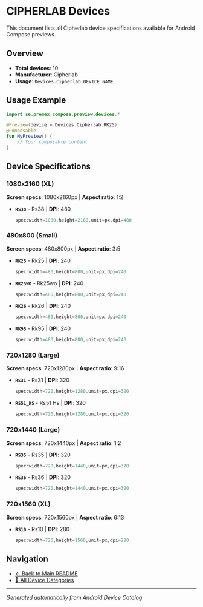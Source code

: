 # CIPHERLAB Devices

This document lists all Cipherlab device specifications available for Android Compose previews.

## Overview

- **Total devices**: 10
- **Manufacturer**: Cipherlab
- **Usage**: `Devices.Cipherlab.DEVICE_NAME`

## Usage Example

```kotlin
import se.premex.compose.preview.devices.*

@Preview(device = Devices.Cipherlab.RK25)
@Composable
fun MyPreview() {
    // Your composable content
}
```

## Device Specifications

### 1080x2160 (XL)

**Screen specs**: 1080x2160px | **Aspect ratio**: 1:2

- **`RS38`** - Rs38 | **DPI**: 480
  ```kotlin
  spec:width=1080,height=2160,unit=px,dpi=480
  ```

### 480x800 (Small)

**Screen specs**: 480x800px | **Aspect ratio**: 3:5

- **`RK25`** - Rk25 | **DPI**: 240
  ```kotlin
  spec:width=480,height=800,unit=px,dpi=240
  ```

- **`RK25WO`** - Rk25wo | **DPI**: 240
  ```kotlin
  spec:width=480,height=800,unit=px,dpi=240
  ```

- **`RK26`** - Rk26 | **DPI**: 240
  ```kotlin
  spec:width=480,height=800,unit=px,dpi=240
  ```

- **`RK95`** - Rk95 | **DPI**: 240
  ```kotlin
  spec:width=480,height=800,unit=px,dpi=240
  ```

### 720x1280 (Large)

**Screen specs**: 720x1280px | **Aspect ratio**: 9:16

- **`RS31`** - Rs31 | **DPI**: 320
  ```kotlin
  spec:width=720,height=1280,unit=px,dpi=320
  ```

- **`RS51_HS`** - Rs51 Hs | **DPI**: 320
  ```kotlin
  spec:width=720,height=1280,unit=px,dpi=320
  ```

### 720x1440 (Large)

**Screen specs**: 720x1440px | **Aspect ratio**: 1:2

- **`RS35`** - Rs35 | **DPI**: 320
  ```kotlin
  spec:width=720,height=1440,unit=px,dpi=320
  ```

- **`RS36`** - Rs36 | **DPI**: 320
  ```kotlin
  spec:width=720,height=1440,unit=px,dpi=320
  ```

### 720x1560 (XL)

**Screen specs**: 720x1560px | **Aspect ratio**: 6:13

- **`RS10`** - Rs10 | **DPI**: 280
  ```kotlin
  spec:width=720,height=1560,unit=px,dpi=280
  ```

## Navigation

- [← Back to Main README](../../README.md)
- [📱 All Device Categories](../README.md)

---
*Generated automatically from Android Device Catalog*
